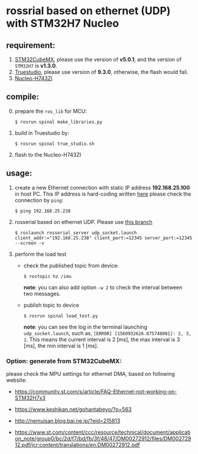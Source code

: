 # rossrial based on ethernet (UDP) with STM32H7 Nucleo

## requirement:

1. [STM32CubeMX](https://www.st.com/ja/development-tools/stm32cubemx.html), please use the version of **v5.0.1**, and the version of `STM32H7` is **v1.3.0**.
2. [Truestudio](https://www.st.com/ja/development-tools/truestudio.html), please use version of **9.3.0**, otherwise, the flash would fail.
3. [Nucleo-H743ZI](https://www.st.com/ja/evaluation-tools/nucleo-h743zi.html)

## compile:

0. prepare the `ros_lib` for MCU:

   ```
   $ rosrun spinal make_libraries.py
   ```

1. build in Truestudio by:

   ```
   $ rosrun spinal true_studio.sh
   ```

2. flash to the Nucleo-H743ZI

## usage:

1. create a new Ethernet connection with static IP address **192.168.25.100** in host PC. This IP address is hard-coding written [here](https://github.com/tongtybj/aerial_robot_private/blob/spinal_stm32h7/aerial_robot_nerve/spinal/stm32h7_nucleo/Src/main.cpp#L248)
   please check the connection by `ping`:

   ```
   $ ping 192.168.25.238
   ```

2. rosserial based on ethernet UDP. Please use [this branch](https://github.com/tongtybj/rosserial/tree/spinal)

   ```
   $ roslaunch rosserial_server udp_socket.launch client_addr:="192.168.25.238" client_port:=12345 server_port:=12345  --screen -v
   ```

3. perform the load test

   - check the published topic from device:

      ```
      $ rostopic hz /imu
      ```

      **note**: you can also add option `-w 2` to check the interval between two messages.

   - publish topic to device

      ```
      $ rosrun spinal load_test.py
      ```

      **note**: you can see the log in the terminal launching `udp_socket.launch`, such as, `[ERROR] [1560932626.875748081]: 2, 3, 1`. This means the current interval is 2 [ms], the max interval is 3 [ms], the min interval is 1 [ms].


### Option: generate from STM32CubeMX:
please check the MPU settings for ethernet DMA, based on following website:

- https://community.st.com/s/article/FAQ-Ethernet-not-working-on-STM32H7x3

- https://www.keshikan.net/gohantabeyo/?p=563

- http://nemuisan.blog.bai.ne.jp/?eid=215813

- https://www.st.com/content/ccc/resource/technical/document/application_note/group0/bc/2d/f7/bd/fb/3f/48/47/DM00272912/files/DM00272912.pdf/jcr:content/translations/en.DM00272912.pdf
